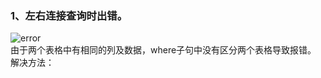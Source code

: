 ### 1、左右连接查询时出错。
![error](https://i.loli.net/2019/07/05/5d1f151ec23ba13070.png)  
由于两个表格中有相同的列及数据，where子句中没有区分两个表格导致报错。
解决方法：  
